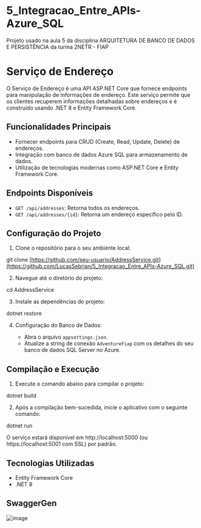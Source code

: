 # 5_Integracao_Entre_APIs-Azure_SQL
Projeto usado na aula 5 da disciplina ARQUITETURA DE BANCO DE DADOS E PERSISTÊNCIA da turma 2NETR - FIAP

# Serviço de Endereço

O Serviço de Endereço é uma API ASP.NET Core que fornece endpoints para manipulação de informações de endereço. Este serviço permite que os clientes recuperem informações detalhadas sobre endereços e é construído usando .NET 8 e Entity Framework Core.

## Funcionalidades Principais

- Fornecer endpoints para CRUD (Create, Read, Update, Delete) de endereços.
- Integração com banco de dados Azure SQL para armazenamento de dados.
- Utilização de tecnologias modernas como ASP.NET Core e Entity Framework Core.

## Endpoints Disponíveis

- `GET /api/addresses`: Retorna todos os endereços.
- `GET /api/addresses/{id}`: Retorna um endereço específico pelo ID.

## Configuração do Projeto

1. Clone o repositório para o seu ambiente local:

git clone [https://github.com/seu-usuario/AddressService.git](https://github.com/LucasSebrian/5_Integracao_Entre_APIs-Azure_SQL.git)

2. Navegue até o diretório do projeto:

cd AddressService

3. Instale as dependências do projeto:

dotnet restore

4. Configuração do Banco de Dados:

   - Abra o arquivo `appsettings.json`.
   - Atualize a string de conexão `AdventureFiap` com os detalhes do seu banco de dados SQL Server no Azure.

## Compilação e Execução

1. Execute o comando abaixo para compilar o projeto:

dotnet build

2. Após a compilação bem-sucedida, inicie o aplicativo com o seguinte comando:

dotnet run

O serviço estará disponível em http://localhost:5000 (ou https://localhost:5001 com SSL) por padrão.

## Tecnologias Utilizadas

- Entity Framework Core
- .NET 8


## SwaggerGen

![image](https://github.com/LucasSebrian/5_Integracao_Entre_APIs-Azure_SQL/assets/40295405/219576ba-9b72-4be2-b917-7009761073f1)
